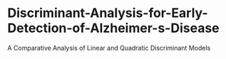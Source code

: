 # Discriminant-Analysis-for-Early-Detection-of-Alzheimer-s-Disease
A Comparative Analysis of Linear and Quadratic Discriminant Models

